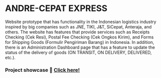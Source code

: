 # ANDRE-CEPAT EXPRESS
Website prototype that has functionality in the Indonesian logistics industry inspired by big companies such as JNE, TIKI, J&T, SiCepat, Anteraja, and others. The website has features that provide services such as Receipts Checking (Cek Resi), Postal Fee Checking (Cek Ongkos Kirim), and Forms for Shipping Goods (Formulir Pengiriman Barang) in Indonesia. In addition, there is an Administration Dashboard page that has a feature to update the status of the delivery of goods (ON TRANSIT, ON DELIVERY, DELIVERED, etc.).

### Project showcase 🚚 [Click here!](https://youtu.be/riaPxsbMosk)
